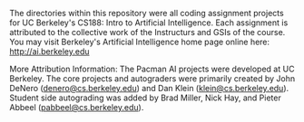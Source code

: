 The directories within this repository were all coding assignment projects for UC Berkeley's CS188: Intro to Artificial Intelligence. Each assignment is attributed to the collective work of the Instructurs and GSIs of the course. You may visit Berkeley's Artificial Intelligence home page online here: http://ai.berkeley.edu

More Attribution Information: The Pacman AI projects were developed at UC Berkeley.
The core projects and autograders were primarily created by John DeNero
(denero@cs.berkeley.edu) and Dan Klein (klein@cs.berkeley.edu).
Student side autograding was added by Brad Miller, Nick Hay, and
Pieter Abbeel (pabbeel@cs.berkeley.edu).
